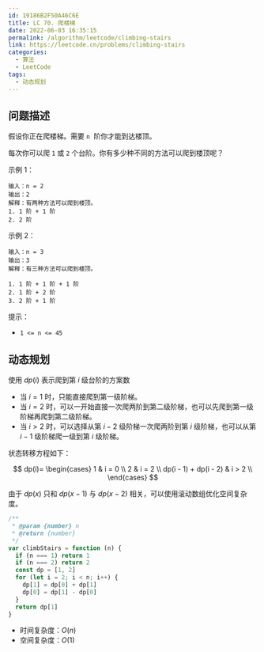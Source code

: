 ```yaml
---
id: 19186B2F50A46C6E
title: LC 70. 爬楼梯
date: 2022-06-03 16:35:15
permalink: /algorithm/leetcode/climbing-stairs
link: https://leetcode.cn/problems/climbing-stairs
categories:
  - 算法
  - LeetCode
tags:
  - 动态规划
---
```


<Level :type='1'/>

## 问题描述

假设你正在爬楼梯。需要 `n`  阶你才能到达楼顶。

每次你可以爬 `1` 或 `2` 个台阶。你有多少种不同的方法可以爬到楼顶呢？

示例 1：

```text
输入：n = 2
输出：2
解释：有两种方法可以爬到楼顶。
1. 1 阶 + 1 阶
2. 2 阶
```

示例 2：

```text
输入：n = 3
输出：3
解释：有三种方法可以爬到楼顶。

1. 1 阶 + 1 阶 + 1 阶
2. 1 阶 + 2 阶
3. 2 阶 + 1 阶

```

提示：

- `1 <= n <= 45`

## 动态规划

使用 $dp(i)$ 表示爬到第 $i$ 级台阶的方案数

- 当 $i = 1$ 时，只能直接爬到第一级阶梯。
- 当 $i = 2$ 时，可以一开始直接一次爬两阶到第二级阶梯，也可以先爬到第一级阶梯再爬到第二级阶梯。
- 当 $i > 2$ 时，可以选择从第 $i - 2$ 级阶梯一次爬两阶到第 $i$ 级阶梯，也可以从第 $i - 1$ 级阶梯爬一级到第 $i$ 级阶梯。

状态转移方程如下：

$$
dp(i)=
\begin{cases}
1 & i = 0 \\
2 & i = 2 \\
dp(i - 1) + dp(i - 2) & i > 2 \\
\end{cases}
$$

由于 $dp(x)$ 只和 $dp(x - 1)$ 与 $dp(x - 2)$ 相关，可以使用滚动数组优化空间复杂度。

```javascript
/**
 * @param {number} n
 * @return {number}
 */
var climbStairs = function (n) {
  if (n === 1) return 1
  if (n === 2) return 2
  const dp = [1, 2]
  for (let i = 2; i < n; i++) {
    dp[1] = dp[0] + dp[1]
    dp[0] = dp[1] - dp[0]
  }
  return dp[1]
}
```

- 时间复杂度：$O(n)$
- 空间复杂度：$O(1)$
